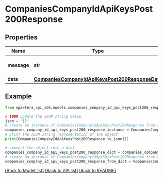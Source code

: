 # CompaniesCompanyIdApiKeysPost200Response


## Properties

Name | Type | Description | Notes
------------ | ------------- | ------------- | -------------
**message** | **str** | Response status message | 
**data** | [**CompaniesCompanyIdApiKeysPost200ResponseData**](CompaniesCompanyIdApiKeysPost200ResponseData.md) |  | 

## Example

```python
from spartera_api_sdk.models.companies_company_id_api_keys_post200_response import CompaniesCompanyIdApiKeysPost200Response

# TODO update the JSON string below
json = "{}"
# create an instance of CompaniesCompanyIdApiKeysPost200Response from a JSON string
companies_company_id_api_keys_post200_response_instance = CompaniesCompanyIdApiKeysPost200Response.from_json(json)
# print the JSON string representation of the object
print(CompaniesCompanyIdApiKeysPost200Response.to_json())

# convert the object into a dict
companies_company_id_api_keys_post200_response_dict = companies_company_id_api_keys_post200_response_instance.to_dict()
# create an instance of CompaniesCompanyIdApiKeysPost200Response from a dict
companies_company_id_api_keys_post200_response_from_dict = CompaniesCompanyIdApiKeysPost200Response.from_dict(companies_company_id_api_keys_post200_response_dict)
```
[[Back to Model list]](../README.md#documentation-for-models) [[Back to API list]](../README.md#documentation-for-api-endpoints) [[Back to README]](../README.md)


